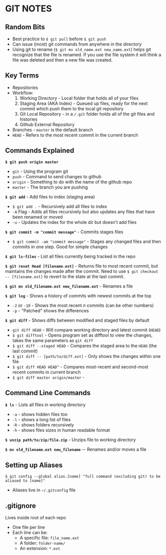 # GIT NOTES

## Random Bits

- Best practice to `$ git pull` before `$ git push`
- Can issue (most) git commands from anywhere in the directory
- Using git to rename (`$ git mv old_name.ext new_name.ext`) helps git recognize that the file is renamed. If you use the file system it will think a file was deleted and then a new file was created.

## Key Terms
- Repositories
- Workflow:
  1. Working Directory - Local folder that holds all of your files
  2. Staging Area (AKA Index) - Queued up files, ready for the next commit which push them to the local git repository 
  3. Git Local Repository - in a `/.git` folder holds all of the git files and histories
  4. Github External Repository
- Branches - `master` is the default branch
- `HEAD` - Refers to the most recent commit in the current branch

## Commands Explained

**`$ git push origin master`**
- `git` - Using the program git
- `push` - Command to send changes to github
- `origin` - Something to do with the name of the github repo
- `master` - The branch you are pushing

**`$ git add`** - Add files to index (staging area)

- `$ git add .` - Recursively add all files to index
- `-A` Flag - Adds all files recursively but also updates any files that have been renamed or moved
- `-u` - Updates the index for the whole dir but doesn't add files

**`$ git commit -m "commit message"`** - Commits stages files

- `$ git commit -am "commit message"` - Stages any changed files and then commits in one step. Good for simple changes

**`$ git ls-files`** - List all files currently being tracked in the repo

**`$ git reset Head [filename.ext]`** - Returns file to most recent commit, but maintains the changes made after the commit. Need to use `$ git checkout -- [filename.ext]` to revert to the state at the last commit.

**`$ git mv old_filename.ext new_filename.ext`** - Renames a file

**`$ git log`** - Shows a history of commits with newest commits at the top

- `-2` or `-10` - Shows the most recent *n* commits (can be other numbers)
- `-p` - "Patched" shows the differences

**`$ git diff`** - Shows diffs between modified and staged files by default

- `git diff HEAD` - Will compare working directory and latest commit (`HEAD`)
- `$ git difftool` - Opens program set as difftool to view the changes, takes the same parameters as `git diff`
- `$ git diff --staged HEAD` - Compares the staged area to the `HEAD` (the last commit)
- `$ git diff -- [path/to/diff.ext]` - Only shows the changes within one file
- `$ git diff HEAD HEAD^` - Compares most-recent and second-most recent commits in current branch
- `$ git diff master origin/master` - 

## Command Line Commands

**`$ ls`** - Lists all files in working directory

- `-a` - shows hidden files too
- `-l` - shows a long list of files
- `-R` - shows folders recursively
- `-h` - shows files sizes in human readable format 

**`$ unzip path/to/zip/file.zip`** - Unzips file to working directory

**`$ mv old_filename.ext new_filename`** -- Renames and/or moves a file

## Setting up Aliases

`$ git config --global alias.[name] "full command (excluding git) to be aliased to [name]"`

- Aliases live in `~/.gitconfig` file

## .gitignore

Lives inside root of each repo

- One file per line
- Each line can be:
  - A specific file: `file_name.ext`
  - A folder: `folder-name/`
  - An extension: `*.ext`